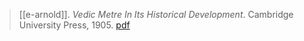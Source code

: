 > [[e-arnold]]. *Vedic Metre In Its Historical Development*. Cambridge University Press, 1905. [pdf](a/e-arnold1905.pdf)
